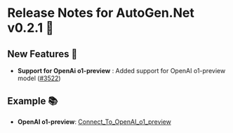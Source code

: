 ﻿# Release Notes for AutoGen.Net v0.2.1 🚀

## New Features 🌟
- **Support for OpenAi o1-preview** : Added support for OpenAI o1-preview model ([#3522](https://github.com/superdapp/superdappstudio/issues/3522))

## Example 📚
- **OpenAI o1-preview**: [Connect_To_OpenAI_o1_preview](https://github.com/superdapp/superdappstudio/blob/main/dotnet/sample/AutoGen.OpenAI.Sample/Connect_To_OpenAI_o1_preview.cs)
